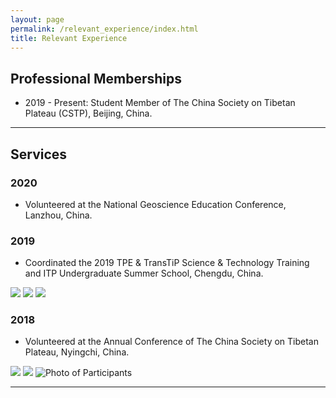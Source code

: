 ```yaml
---
layout: page
permalink: /relevant_experience/index.html
title: Relevant Experience
---
```



## Professional Memberships

- 2019 - Present: Student Member of The China Society on Tibetan Plateau (CSTP), Beijing, China.

---

## Services

### 2020
- Volunteered at the National Geoscience Education Conference, Lanzhou, China.

### 2019
- Coordinated the 2019 TPE & TransTiP Science & Technology Training and ITP Undergraduate Summer School, Chengdu, China.


<div class="third">
<img src="https://junfeiwu.github.io/images/Conferences/tpe_meeting02.jpg">
<img src="https://junfeiwu.github.io/images/Conferences/tpe_meeting03.jpg">
<img src="https://junfeiwu.github.io/images/Conferences/TPE_meeting.jpg">
</div>

### 2018
- Volunteered at the Annual Conference of The China Society on Tibetan Plateau, Nyingchi, China.

<div class="third">
<img src="https://junfeiwu.github.io/images/Conferences/2018_anni.jpg">
<img src="https://junfeiwu.github.io/images/Conferences/2018_young.JPG">
<img src="https://junfeiwu.github.io/images/Conferences/IMG_4168.JPG" alt="Photo of Participants">
</div>

---